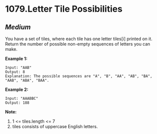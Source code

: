 1079.Letter Tile Possibilities
==============================

*Medium*
------------------------------

You have a set of tiles, where each tile has one letter tiles[i] printed on it.  Return the number of possible non-empty sequences of letters you can make.

**Example 1:**

    Input: "AAB"
    Output: 8
    Explanation: The possible sequences are "A", "B", "AA", "AB", "BA", "AAB", "ABA", "BAA".

**Example 2:**

    Input: "AAABBC"
    Output: 188


**Note:**

1. 1 <= tiles.length <= 7
2. tiles consists of uppercase English letters.
